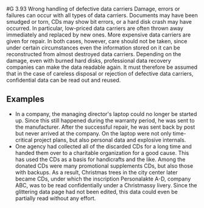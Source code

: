 #G 3.93 Wrong handling of defective data carriers
Damage, errors or failures can occur with all types of data carriers. Documents may have been smudged or torn, CDs may show bit errors, or a hard disk crash may have occurred. In particular, low-priced data carriers are often thrown away immediately and replaced by new ones. More expensive data carriers are given for repair. In both cases, however, care should not be taken, since under certain circumstances even the information stored on it can be reconstructed from almost destroyed data carriers. Depending on the damage, even with burned hard disks, professional data recovery companies can make the data readable again. It must therefore be assumed that in the case of careless disposal or rejection of defective data carriers, confidential data can be read out and reused.



## Examples 
* In a company, the managing director's laptop could no longer be started up. Since this still happened during the warranty period, he was sent to the manufacturer. After the successful repair, he was sent back by post but never arrived at the company. On the laptop were not only time-critical project plans, but also personal data and explosive internals.
* One agency had collected all of the discarded CDs for a long time and handed them over to a charitable organization for a good cause. This has used the CDs as a basis for handicrafts and the like. Among the donated CDs were many promotional supplements CDs, but also those with backups. As a result, Christmas trees in the city center later became CDs, under which the inscription Personalakte A-D, company ABC, was to be read confidentially under a Christmassy livery. Since the glittering data page had not been edited, this data could even be partially read without any effort.




